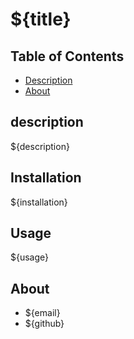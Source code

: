 # ${title}

## Table of Contents

- [Description](#description)
- [About](#about)

## description

${description}

## Installation

${installation}

## Usage

${usage}

## About

- ${email}
- ${github}
